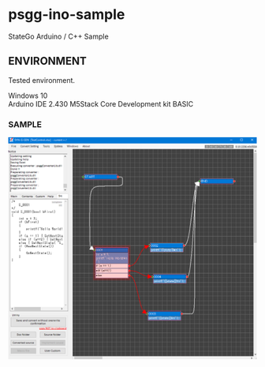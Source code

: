 # psgg-ino-sample
StateGo Arduino / C++ Sample

## ENVIRONMENT

Tested environment.

Windows 10  
Arduino IDE 2.430
M5Stack Core Development kit BASIC

### SAMPLE

![](https://raw.githubusercontent.com/NNNIC/psgg-cpp-sample/master/wiki/sample.png)

